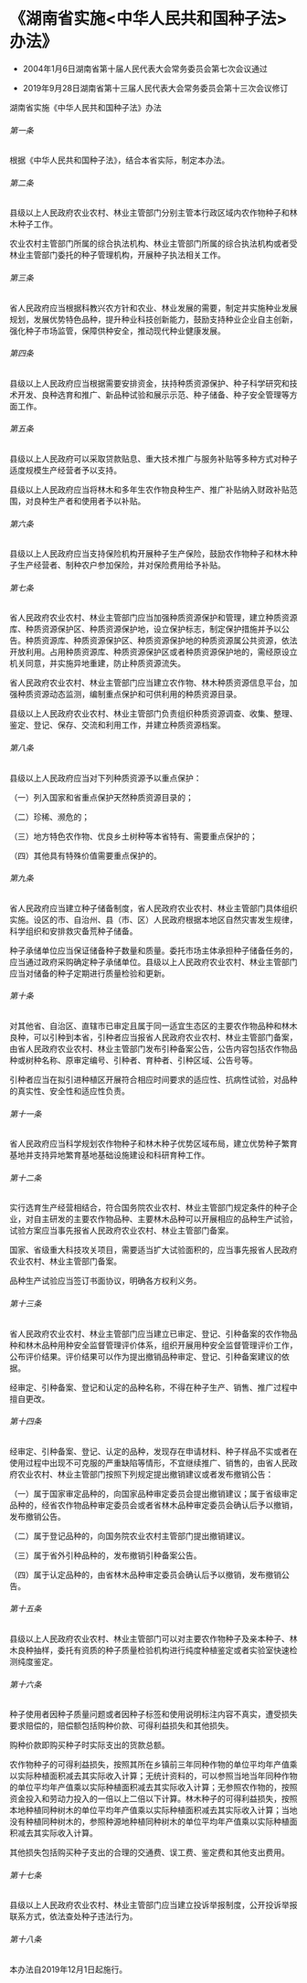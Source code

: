 # 《湖南省实施<中华人民共和国种子法>办法》

- 2004年1月6日湖南省第十届人民代表大会常务委员会第七次会议通过

- 2019年9月28日湖南省第十三届人民代表大会常务委员会第十三次会议修订

<!-- INFO END -->

湖南省实施《中华人民共和国种子法》办法

###### 第一条

根据《中华人民共和国种子法》，结合本省实际，制定本办法。

###### 第二条

县级以上人民政府农业农村、林业主管部门分别主管本行政区域内农作物种子和林木种子工作。

农业农村主管部门所属的综合执法机构、林业主管部门所属的综合执法机构或者受林业主管部门委托的种子管理机构，开展种子执法相关工作。

###### 第三条

省人民政府应当根据科教兴农方针和农业、林业发展的需要，制定并实施种业发展规划，发展优势特色品种，提升种业科技创新能力，鼓励支持种业企业自主创新，强化种子市场监管，保障供种安全，推动现代种业健康发展。

###### 第四条

县级以上人民政府应当根据需要安排资金，扶持种质资源保护、种子科学研究和技术开发、良种选育和推广、新品种试验和展示示范、种子储备、种子安全管理等方面工作。

###### 第五条

县级以上人民政府可以采取贷款贴息、重大技术推广与服务补贴等多种方式对种子适度规模生产经营者予以支持。

县级以上人民政府应当将林木和多年生农作物良种生产、推广补贴纳入财政补贴范围，对良种生产者和使用者予以补贴。

###### 第六条

县级以上人民政府应当支持保险机构开展种子生产保险，鼓励农作物种子和林木种子生产经营者、制种农户参加保险，并对保险费用给予补贴。

###### 第七条

省人民政府农业农村、林业主管部门应当加强种质资源保护和管理，建立种质资源库、种质资源保护区、种质资源保护地，设立保护标志，制定保护措施并予以公告。种质资源库、种质资源保护区、种质资源保护地的种质资源属公共资源，依法开放利用。占用种质资源库、种质资源保护区或者种质资源保护地的，需经原设立机关同意，并实施异地重建，防止种质资源流失。

省人民政府农业农村、林业主管部门应当建立农作物、林木种质资源信息平台，加强种质资源动态监测，编制重点保护和可供利用的种质资源目录。

县级以上人民政府农业农村、林业主管部门负责组织种质资源调查、收集、整理、鉴定、登记、保存、交流和利用工作，并建立种质资源档案。

###### 第八条

县级以上人民政府应当对下列种质资源予以重点保护：

（一）列入国家和省重点保护天然种质资源目录的；

（二）珍稀、濒危的；

（三）地方特色农作物、优良乡土树种等本省特有、需要重点保护的；

（四）其他具有特殊价值需要重点保护的。

###### 第九条

省人民政府应当建立种子储备制度，省人民政府农业农村、林业主管部门具体组织实施。设区的市、自治州、县（市、区）人民政府根据本地区自然灾害发生规律，科学组织和安排救灾备荒种子储备。

种子承储单位应当保证储备种子数量和质量。委托市场主体承担种子储备任务的，应当通过政府采购确定种子承储单位。县级以上人民政府农业农村、林业主管部门应当对储备的种子定期进行质量检验和更新。

###### 第十条

对其他省、自治区、直辖市已审定且属于同一适宜生态区的主要农作物品种和林木良种，可以引种到本省，引种者应当报省人民政府农业农村、林业主管部门备案，由省人民政府农业农村、林业主管部门发布引种备案公告，公告内容包括农作物品种或树种名称、原审定编号、引种者、育种者、引种区域、公告号等。

引种者应当在拟引进种植区开展符合相应时间要求的适应性、抗病性试验，对品种的真实性、安全性和适应性负责。

###### 第十一条

省人民政府应当科学规划农作物种子和林木种子优势区域布局，建立优势种子繁育基地并支持异地繁育基地基础设施建设和科研育种工作。

###### 第十二条

实行选育生产经营相结合，符合国务院农业农村、林业主管部门规定条件的种子企业，对自主研发的主要农作物品种、主要林木品种可以开展相应的品种生产试验，试验方案应当事先报省人民政府农业农村、林业主管部门备案。

国家、省级重大科技攻关项目，需要适当扩大试验面积的，应当事先报省人民政府农业农村、林业主管部门备案。

品种生产试验应当签订书面协议，明确各方权利义务。

###### 第十三条

省人民政府农业农村、林业主管部门应当建立已审定、登记、引种备案的农作物品种和林木品种用种安全监督管理评价体系，组织开展用种安全监督管理评价工作，公布评价结果。评价结果可以作为提出撤销品种审定、登记、引种备案建议的依据。

经审定、引种备案、登记和认定的品种名称，不得在种子生产、销售、推广过程中擅自更改。

###### 第十四条

经审定、引种备案、登记、认定的品种，发现存在申请材料、种子样品不实或者在使用过程中出现不可克服的严重缺陷等情形，不宜继续推广、销售的，由省人民政府农业农村、林业主管部门按照下列规定提出撤销建议或者发布撤销公告：

（一）属于国家审定品种的，向国家品种审定委员会提出撤销建议；属于省级审定品种的，经省农作物品种审定委员会或者省林木品种审定委员会确认后予以撤销，发布撤销公告。

（二）属于登记品种的，向国务院农业农村主管部门提出撤销建议。

（三）属于省外引种品种的，发布撤销引种备案公告。

（四）属于认定品种的，由省林木品种审定委员会确认后予以撤销，发布撤销公告。

###### 第十五条

县级以上人民政府农业农村、林业主管部门可以对主要农作物种子及亲本种子、林木良种抽样，委托有资质的种子质量检验机构进行纯度种植鉴定或者实验室快速检测纯度鉴定。

###### 第十六条

种子使用者因种子质量问题或者因种子标签和使用说明标注内容不真实，遭受损失要求赔偿的，赔偿额包括购种价款、可得利益损失和其他损失。

购种价款即购买种子时实际支出的货款总额。

农作物种子的可得利益损失，按照其所在乡镇前三年同种作物的单位平均年产值乘以实际种植面积减去其实际收入计算；无统计资料的，可以参照当地当年同种作物的单位平均年产值乘以实际种植面积减去其实际收入计算；无参照农作物的，按照资金投入和劳动力投入的一倍以上二倍以下计算。林木种子的可得利益损失，按照本地种植同种树木的单位平均年产值乘以实际种植面积减去其实际收入计算；当地没有种植同种树木的，参照种源地种植同种树木的单位平均年产值乘以实际种植面积减去其实际收入计算。

其他损失包括购买种子支出的合理的交通费、误工费、鉴定费和其他支出费用。

###### 第十七条

县级以上人民政府农业农村、林业主管部门应当建立投诉举报制度，公开投诉举报联系方式，依法查处种子违法行为。

###### 第十八条

本办法自2019年12月1日起施行。

